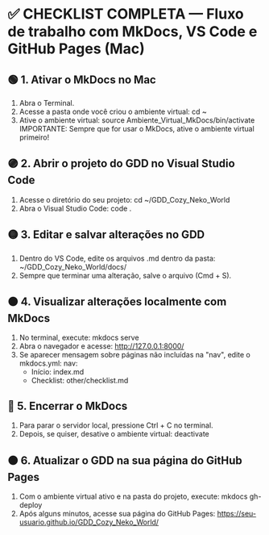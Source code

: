 # ✅ CHECKLIST COMPLETA — Fluxo de trabalho com MkDocs, VS Code e GitHub Pages (Mac)

## 🟢 1. Ativar o MkDocs no Mac
1. Abra o Terminal.
2. Acesse a pasta onde você criou o ambiente virtual:
   cd ~
3. Ative o ambiente virtual:
   source Ambiente_Virtual_MkDocs/bin/activate
   IMPORTANTE: Sempre que for usar o MkDocs, ative o ambiente virtual primeiro!

## 🟣 2. Abrir o projeto do GDD no Visual Studio Code
1. Acesse o diretório do seu projeto:
   cd ~/GDD_Cozy_Neko_World
2. Abra o Visual Studio Code:
   code .

## 🟡 3. Editar e salvar alterações no GDD
1. Dentro do VS Code, edite os arquivos .md dentro da pasta:
   ~/GDD_Cozy_Neko_World/docs/
2. Sempre que terminar uma alteração, salve o arquivo (Cmd + S).

## 🟠 4. Visualizar alterações localmente com MkDocs
1. No terminal, execute:
   mkdocs serve
2. Abra o navegador e acesse:
   http://127.0.0.1:8000/
3. Se aparecer mensagem sobre páginas não incluídas na "nav", edite o mkdocs.yml:
   nav:
     - Início: index.md
     - Checklist: other/checklist.md

## 🔵 5. Encerrar o MkDocs
1. Para parar o servidor local, pressione Ctrl + C no terminal.
2. Depois, se quiser, desative o ambiente virtual:
   deactivate

## 🟤 6. Atualizar o GDD na sua página do GitHub Pages
1. Com o ambiente virtual ativo e na pasta do projeto, execute:
   mkdocs gh-deploy
2. Após alguns minutos, acesse sua página do GitHub Pages:
   https://seu-usuario.github.io/GDD_Cozy_Neko_World/
